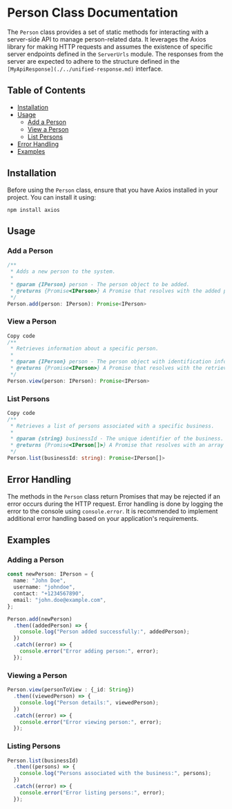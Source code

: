 # Person Class Documentation
The `Person` class provides a set of static methods for interacting with a server-side API to manage person-related data. It leverages the Axios library for making HTTP requests and assumes the existence of specific server endpoints defined in the `ServerUrls` module. The responses from the server are expected to adhere to the structure defined in the `[MyApiResponse](./../unified-response.md)` interface.

## Table of Contents
- [Installation](#installation)
- [Usage](#usage)
  - [Add a Person](#add-a-person)
  - [View a Person](#view-a-person)
  - [List Persons](#list-persons)
- [Error Handling](#error-handling)
- [Examples](#examples)
## Installation
Before using the `Person` class, ensure that you have Axios installed in your project. You can install it using:
```
npm install axios
```

## Usage
### Add a Person
```typescript
/**
 * Adds a new person to the system.
 *
 * @param {IPerson} person - The person object to be added.
 * @returns {Promise<IPerson>} A Promise that resolves with the added person's data.
 */
Person.add(person: IPerson): Promise<IPerson>
```

### View a Person
```typescript
Copy code
/**
 * Retrieves information about a specific person.
 *
 * @param {IPerson} person - The person object with identification information.
 * @returns {Promise<IPerson>} A Promise that resolves with the retrieved person's data.
 */
Person.view(person: IPerson): Promise<IPerson>
```
### List Persons

```typescript
Copy code
/**
 * Retrieves a list of persons associated with a specific business.
 *
 * @param {string} businessId - The unique identifier of the business.
 * @returns {Promise<IPerson[]>} A Promise that resolves with an array of persons associated with the business.
 */
Person.list(businessId: string): Promise<IPerson[]>
```

## Error Handling
The methods in the `Person` class return Promises that may be rejected if an error occurs during the HTTP request. Error handling is done by logging the error to the console using `console.error`. It is recommended to implement additional error handling based on your application's requirements.

## Examples
### Adding a Person
```typescript
const newPerson: IPerson = {
  name: "John Doe",
  username: "johndoe",
  contact: "+1234567890",
  email: "john.doe@example.com",
};

Person.add(newPerson)
  .then((addedPerson) => {
    console.log("Person added successfully:", addedPerson);
  })
  .catch((error) => {
    console.error("Error adding person:", error);
  });
```
### Viewing a Person
```typescript
Person.view(personToView : {_id: String})
  .then((viewedPerson) => {
    console.log("Person details:", viewedPerson);
  })
  .catch((error) => {
    console.error("Error viewing person:", error);
  });
```

### Listing Persons
```typescript
Person.list(businessId)
  .then((persons) => {
    console.log("Persons associated with the business:", persons);
  })
  .catch((error) => {
    console.error("Error listing persons:", error);
  });
```


